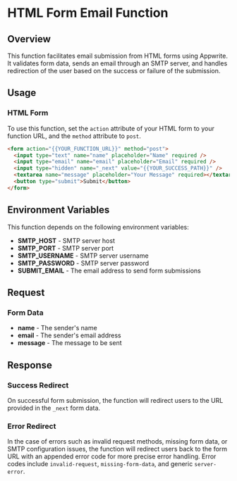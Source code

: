 # HTML Form Email Function

## Overview

This function facilitates email submission from HTML forms using Appwrite. It validates form data, sends an email through an SMTP server, and handles redirection of the user based on the success or failure of the submission.

## Usage

### HTML Form

To use this function, set the `action` attribute of your HTML form to your function URL, and the `method` attribute to `post`.

```html
<form action="{{YOUR_FUNCTION_URL}}" method="post">
  <input type="text" name="name" placeholder="Name" required />
  <input type="email" name="email" placeholder="Email" required />
  <input type="hidden" name="_next" value="{{YOUR_SUCCESS_PATH}}" />
  <textarea name="message" placeholder="Your Message" required></textarea>
  <button type="submit">Submit</button>
</form>
```

## Environment Variables

This function depends on the following environment variables:

- **SMTP_HOST** - SMTP server host
- **SMTP_PORT** - SMTP server port
- **SMTP_USERNAME** - SMTP server username
- **SMTP_PASSWORD** - SMTP server password
- **SUBMIT_EMAIL** - The email address to send form submissions

## Request

### Form Data

- **name** - The sender's name
- **email** - The sender's email address
- **message** - The message to be sent

## Response

### Success Redirect

On successful form submission, the function will redirect users to the URL provided in the `_next` form data.

### Error Redirect

In the case of errors such as invalid request methods, missing form data, or SMTP configuration issues, the function will redirect users back to the form URL with an appended error code for more precise error handling. Error codes include `invalid-request`, `missing-form-data`, and generic `server-error`.
